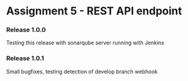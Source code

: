 # Assignment 5 - REST API endpoint
### Release 1.0.0
Testing this release with sonarqube server running with Jenkins

### Release 1.0.1
Small bugfixes, testing detection of develop branch webhook
